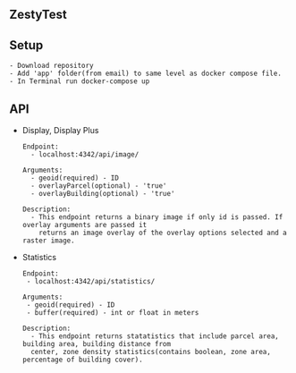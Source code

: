## ZestyTest

## Setup  
    - Download repository
    - Add 'app' folder(from email) to same level as docker compose file.
    - In Terminal run docker-compose up

## API  
- Display, Display Plus

      Endpoint: 
        - localhost:4342/api/image/
      
      Arguments:
        - geoid(required) - ID
        - overlayParcel(optional) - 'true'
        - overlayBuilding(optional) - 'true'
  
      Description: 
        - This endpoint returns a binary image if only id is passed. If overlay arguments are passed it 
          returns an image overlay of the overlay options selected and a raster image.  

- Statistics

      Endpoint: 
       - localhost:4342/api/statistics/
      
      Arguments:
       - geoid(required) - ID
       - buffer(required) - int or float in meters
      
      Description: 
        - This endpoint returns statatistics that include parcel area, building area, building distance from 
        center, zone density statistics(contains boolean, zone area, percentage of building cover). 
